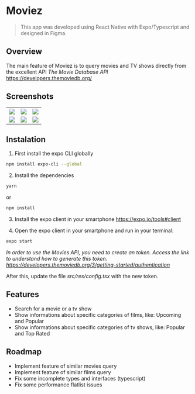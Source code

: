 # Moviez
>This app was developed using React Native with Expo/Typescript and designed in Figma.

## Overview
The main feature of Moviez is to query movies and TV shows directly from the excellent API *The Movie Database API* https://developers.themoviedb.org/

## Screenshots

<table>
  <tr>
    <td><img src="https://i.ibb.co/kynzMGx/Screenshot-20200508-195512-2.png" /></td>
    <td><img src="https://i.ibb.co/FxHsrnh/Screenshot-20200508-195319-2.png" /></td>
    <td><img src="https://i.ibb.co/Lts1QqV/Screenshot-20200508-195549.png" /></td>
  </tr>
  <tr>
    <td><img src="https://i.ibb.co/sQrKWkD/Screenshot-20200508-195603-2.png" /></td>
    <td><img src="https://i.ibb.co/SnwsqzZ/Screenshot-20200508-195615-2.png" /></td>
    <td><img src="https://i.ibb.co/gtDDF5G/Screenshot-20200508-195628-2.png" /></td>
  </tr>
</table>

## Instalation

1. First install the expo CLI globally
```bash
npm install expo-cli --global
```

2. Install the dependencies
```bash
yarn
```
or
```bash
npm install
```
3. Install the expo client in your smartphone https://expo.io/tools#client

4. Open the expo client in your smartphone and run in your terminal:
```bash
expo start
```

*In order to use the Movies API, you need to create an token. Access the link to understand how to generate this token. https://developers.themoviedb.org/3/getting-started/authentication*

After this, update the file *src/res/config.tsx* with the new token.

## Features
- Search for a movie or a tv show
- Show informations about specific categories of films, like: Upcoming and Popular
- Show informations about specific categories of tv shows, like: Popular and Top Rated

## Roadmap
- Implement feature of similar movies query
- Implement feature of similar films query
- Fix some incomplete types and interfaces (typescript)
- Fix some performance flatlist issues
